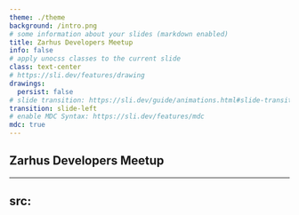 ```yaml
---
theme: ./theme
background: /intro.png
# some information about your slides (markdown enabled)
title: Zarhus Developers Meetup
info: false
# apply unocss classes to the current slide
class: text-center
# https://sli.dev/features/drawing
drawings:
  persist: false
# slide transition: https://sli.dev/guide/animations.html#slide-transitions
transition: slide-left
# enable MDC Syntax: https://sli.dev/features/mdc
mdc: true
---
```


## Zarhus Developers Meetup

---
src: <SRC>
---
